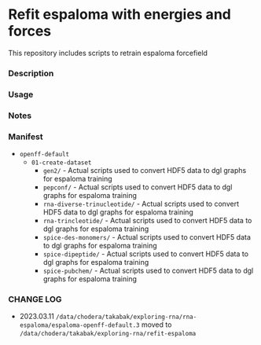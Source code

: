 # Refit espaloma with energies and forces
This repository includes scripts to retrain espaloma forcefield 


### Description


### Usage



### Notes



### Manifest
- `openff-default`
    - `01-create-dataset`
        - `gen2/` - Actual scripts used to convert HDF5 data to dgl graphs for espaloma training
        - `pepconf/` - Actual scripts used to convert HDF5 data to dgl graphs for espaloma training
        - `rna-diverse-trinucleotide/` - Actual scripts used to convert HDF5 data to dgl graphs for espaloma training
        - `rna-trincleotide/` - Actual scripts used to convert HDF5 data to dgl graphs for espaloma training
        - `spice-des-monomers/` - Actual scripts used to convert HDF5 data to dgl graphs for espaloma training
        - `spice-dipeptide/` - Actual scripts used to convert HDF5 data to dgl graphs for espaloma training
        - `spice-pubchem/` - Actual scripts used to convert HDF5 data to dgl graphs for espaloma training


### CHANGE LOG
- 2023.03.11 `/data/chodera/takabak/exploring-rna/rna-espaloma/espaloma-openff-default.3` moved to `/data/chodera/takabak/exploring-rna/refit-espaloma`

